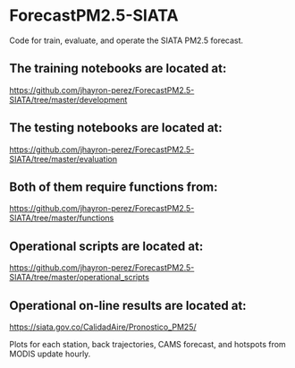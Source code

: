 # ForecastPM2.5-SIATA
Code for train, evaluate, and operate the SIATA PM2.5 forecast.

## The training notebooks are located at:

https://github.com/jhayron-perez/ForecastPM2.5-SIATA/tree/master/development

## The testing notebooks are located at:

https://github.com/jhayron-perez/ForecastPM2.5-SIATA/tree/master/evaluation

## Both of them require functions from:

https://github.com/jhayron-perez/ForecastPM2.5-SIATA/tree/master/functions

## Operational scripts are located at:
https://github.com/jhayron-perez/ForecastPM2.5-SIATA/tree/master/operational_scripts

## Operational on-line results are located at:

https://siata.gov.co/CalidadAire/Pronostico_PM25/

Plots for each station, back trajectories, CAMS forecast, and hotspots from MODIS update hourly.
